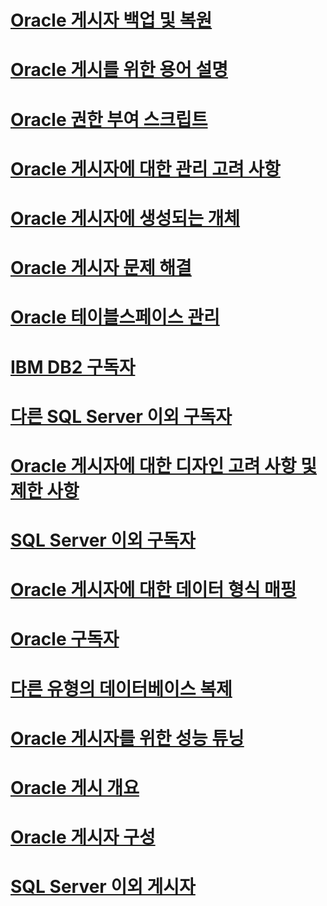 # [Oracle 게시자 백업 및 복원](backup-and-restore-for-oracle-publishers.md)
# [Oracle 게시를 위한 용어 설명](glossary-of-terms-for-oracle-publishing.md)
# [Oracle 권한 부여 스크립트](script-to-grant-oracle-permissions.md)
# [Oracle 게시자에 대한 관리 고려 사항](administrative-considerations-for-oracle-publishers.md)
# [Oracle 게시자에 생성되는 개체](objects-created-on-the-oracle-publisher.md)
# [Oracle 게시자 문제 해결](troubleshooting-oracle-publishers.md)
# [Oracle 테이블스페이스 관리](manage-oracle-tablespaces.md)
# [IBM DB2 구독자](ibm-db2-subscribers.md)
# [다른 SQL Server 이외 구독자](other-non-sql-server-subscribers.md)
# [Oracle 게시자에 대한 디자인 고려 사항 및 제한 사항](design-considerations-and-limitations-for-oracle-publishers.md)
# [SQL Server 이외 구독자](non-sql-server-subscribers.md)
# [Oracle 게시자에 대한 데이터 형식 매핑](data-type-mapping-for-oracle-publishers.md)
# [Oracle 구독자](oracle-subscribers.md)
# [다른 유형의 데이터베이스 복제](heterogeneous-database-replication.md)
# [Oracle 게시자를 위한 성능 튜닝](performance-tuning-for-oracle-publishers.md)
# [Oracle 게시 개요](oracle-publishing-overview.md)
# [Oracle 게시자 구성](configure-an-oracle-publisher.md)
# [SQL Server 이외 게시자](non-sql-server-publishers.md)
